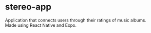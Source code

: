 # stereo-app
Application that connects users through their ratings of music albums. Made using React Native and Expo.
